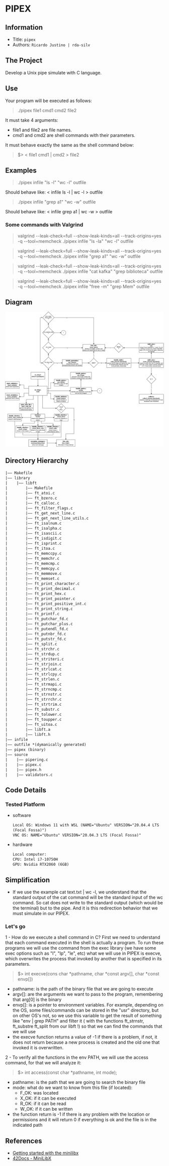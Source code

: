 PIPEX
===

## Information
- Title:  `pipex`
- Authors:  `Ricardo Justino | rda-silv`

## The Project
Develop a Unix pipe simulate with C language.

## Use
Your program will be executed as follows:
>./pipex file1 cmd1 cmd2 file2

It must take 4 arguments:
- file1 and file2 are file names.
- cmd1 and cmd2 are shell commands with their parameters.

It must behave exactly the same as the shell command below:
>$> < file1 cmd1 | cmd2 > file2

## Examples
>./pipex infile "ls -l" "wc -l" outfile

Should behave like: < infile ls -l | wc -l > outfile

>./pipex infile "grep a1" "wc -w" outfile

Should behave like: < infile grep a1 | wc -w > outfile
### Some commands with Valgrind
>valgrind --leak-check=full --show-leak-kinds=all --track-origins=yes -q --tool=memcheck ./pipex infile "ls -la" "wc -l" outfile

>valgrind --leak-check=full --show-leak-kinds=all --track-origins=yes -q --tool=memcheck ./pipex infile "grep a1" "wc -w" outfile

>valgrind --leak-check=full --show-leak-kinds=all --track-origins=yes -q --tool=memcheck ./pipex infile "cat kafka" "grep biblioteca" outfile

>valgrind --leak-check=full --show-leak-kinds=all --track-origins=yes -q --tool=memcheck ./pipex infile "free -m" "grep Mem" outfile
## Diagram
![Structure diagram](https://github.com/ricajust/42_projects/blob/master/5-so_long/assets/so_long.jpg)

## Directory Hierarchy
```
|—— Makefile
|—— library
|    |—— libft
|        |—— Makefile
|        |—— ft_atoi.c
|        |—— ft_bzero.c
|        |—— ft_calloc.c
|        |—— ft_filter_flags.c
|        |—— ft_get_next_line.c
|        |—— ft_get_next_line_utils.c
|        |—— ft_isalnum.c
|        |—— ft_isalpha.c
|        |—— ft_isascii.c
|        |—— ft_isdigit.c
|        |—— ft_isprint.c
|        |—— ft_itoa.c
|        |—— ft_memccpy.c
|        |—— ft_memchr.c
|        |—— ft_memcmp.c
|        |—— ft_memcpy.c
|        |—— ft_memmove.c
|        |—— ft_memset.c
|        |—— ft_print_character.c
|        |—— ft_print_decimal.c
|        |—— ft_print_hex.c
|        |—— ft_print_pointer.c
|        |—— ft_print_positive_int.c
|        |—— ft_print_string.c
|        |—— ft_printf.c
|        |—— ft_putchar_fd.c
|        |—— ft_putchar_plus.c
|        |—— ft_putendl_fd.c
|        |—— ft_putnbr_fd.c
|        |—— ft_putstr_fd.c
|        |—— ft_split.c
|        |—— ft_strchr.c
|        |—— ft_strdup.c
|        |—— ft_striteri.c
|        |—— ft_strjoin.c
|        |—— ft_strlcat.c
|        |—— ft_strlcpy.c
|        |—— ft_strlen.c
|        |—— ft_strmapi.c
|        |—— ft_strncmp.c
|        |—— ft_strnstr.c
|        |—— ft_strrchr.c
|        |—— ft_strtrim.c
|        |—— ft_substr.c
|        |—— ft_tolower.c
|        |—— ft_toupper.c
|        |—— ft_uitoa.c
|        |—— libft.a
|        |—— libft.h
|—— infile
|—— outfile *(dymanically generated)
|—— pipex (binary)
|—— source
|    |—— pipering.c
|    |—— pipex.c
|    |—— pipex.h
|    |—— validators.c
```
## Code Details
### Tested Platform
- software
  ```
  Local OS: Windows 11 with WSL (NAME="Ubuntu" VERSION="20.04.4 LTS (Focal Fossa)")
  VNC OS: NAME="Ubuntu" VERSION="20.04.3 LTS (Focal Fossa)"
  ```
- hardware
  ```
  Local computer:
  CPU: Intel i7-10750H
  GPU: Nvidia RTX2060 (6GB)
  ```
## Simplification
- If we use the example cat text.txt | wc -l, we understand that the standard output of the cat command will be the standard input of the wc command. So cat does not write to the standard output (which would be the terminal) but to the pipe. And it is this redirection behavior that we must simulate in our PIPEX.


### Let's go
1 - How do we execute a shell command in C?
First we need to understand that each command executed in the shell is actually a program. To run these programs we will use the command from the exec library (we have some exec options such as "l", "lp", "le", etc) what we will use in PIPEX is execve, which overwrites the process that invoked by another that is specified in its parameters.

  >$> int execve(cons char *pathname, char *const argv[], char *const envp[])

  - pathname: is the path of the binary file that we are going to execute
  - argv[]: are the arguments we want to pass to the program, remembering that arg[0] is the binary 
  - envp[]: is a pointer to environment variables. For example, depending on the OS, some files/commands can be stored in the "usr" directory, but on other OS's not, so we use this variable to get the result of something like "env | grep PATH" and filter it ( with the functions ft_strnstr, ft_substre ft_split from our libft !) so that we can find the commands that we will use
  - the execve function returns a value of -1 if there is a problem, if not, it does not return because a new process is created and the old one that invoked it is overwritten.

2 - To verify all the functions in the env PATH, we will use the access command, for that we will analyze it:

  >$> int access(const char *pathname, int mode);

  - pathname: is the path that we are going to search the binary file
  - mode: what do we want to know from this file (if located):
    - F_OK: was located
    - X_OK: if it can be executed
    - R_OK: if it can be read
    - W_OK: if it can be written
  - the function return is -1 if there is any problem with the location or permissions and it will return 0 if everything is ok and the file is in the indicated path


## References
- [Getting started with the minilibx](https://aurelienbrabant.fr/blog/getting-started-with-the-minilibx)
- [42Docs - MiniLibX](https://harm-smits.github.io/42docs/libs/minilibx.html)

